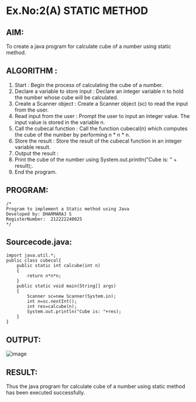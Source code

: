 # Ex.No:2(A)  STATIC METHOD

## AIM:
To create a java program for calculate cube of a number using static method.

## ALGORITHM :
1.  Start : Begin the process of calculating the cube of a number.
2.	Declare a variable to store input : Declare an integer variable n to hold the number whose cube will be calculated.
3.	Create a Scanner object : Create a Scanner object (sc) to read the input from the user.
4.	Read input from the user : Prompt the user to input an integer value. The input value is stored in the variable n.
5.	Call the cubecal function : Call the function cubecal(n) which computes the cube of the number by performing n * n * n.
6.	Store the result : Store the result of the cubecal function in an integer variable result.
7.	Output the result :
8.	Print the cube of the number using System.out.println("Cube is: " + result);.
9.	End the program.

## PROGRAM:
 ```
/*
Program to implement a Static method using Java
Developed by: DHARMARAJ S
RegisterNumber:  212222240025
*/
```

## Sourcecode.java:

```
import java.util.*;
public class cubecal{
    public static int calcube(int n)
    {
        return n*n*n;
    }
    public static void main(String[] args)
    {
        Scanner sc=new Scanner(System.in);
        int n=sc.nextInt();
        int res=calcube(n);
        System.out.println("Cube is: "+res);
    }
}
```

## OUTPUT:

![image](https://github.com/user-attachments/assets/f59dec92-3d66-4786-99b6-0acd8304e5e6)

## RESULT:
Thus the java program for calculate cube of a number using static method has been executed successfully.

